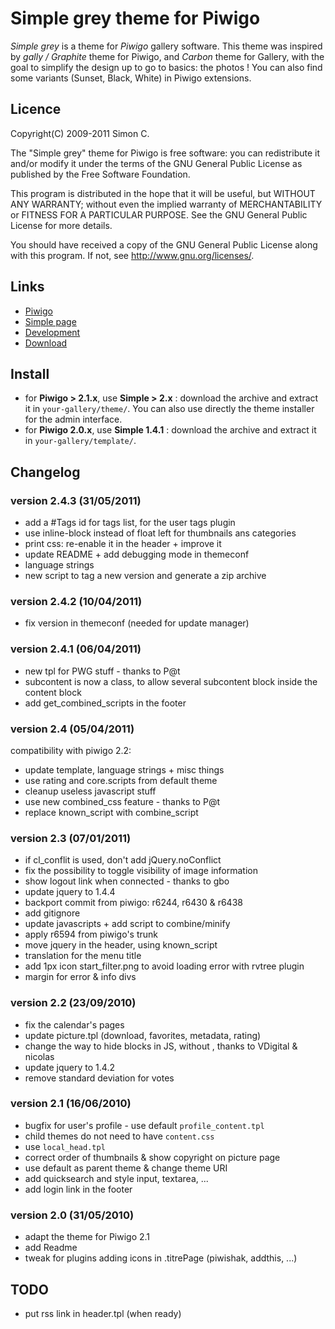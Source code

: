 Simple grey theme for Piwigo
============================

*Simple  grey*  is a  theme  for *Piwigo*  gallery  software.  This theme  was
inspired  by *gally  /  Graphite* theme  for  Piwigo, and  *Carbon* theme  for
Gallery, with the goal to simplify the design up to go to basics: the photos !
You can also find some variants (Sunset, Black, White) in Piwigo extensions.

Licence
-------

Copyright(C) 2009-2011 Simon C. <contact at saimon dot org>

The "Simple grey"  theme for Piwigo is free software:  you can redistribute it
and/or  modify  it under  the  terms  of the  GNU  General  Public License  as
published by the Free Software Foundation.

This program  is distributed in the hope  that it will be  useful, but WITHOUT
ANY WARRANTY; without even the  implied warranty of MERCHANTABILITY or FITNESS
FOR A PARTICULAR PURPOSE. See the GNU General Public License for more details.

You should have  received a copy of the GNU General  Public License along with
this program. If not,  see <http://www.gnu.org/licenses/>.

Links
-----

* [Piwigo](http://piwigo.org/)
* [Simple page](http://saimon.org/blog/pages/Theme-Simple-Grey-Piwigo)
* [Development](http://github.com/saimn/simple-grey)
* [Download](http://fr.piwigo.org/ext/extension_view.php?eid=308)

Install
-------

* for **Piwigo  > 2.1.x**,  use **Simple  > 2.x** :  download the  archive and
  extract it in  ``your-gallery/theme/``. You can also use  directly the theme
  installer for the admin interface.
* for  **Piwigo 2.0.x**,  use  **Simple  1.4.1** :  download  the archive  and
  extract it in ``your-gallery/template/``.

Changelog
---------

### version 2.4.3 (31/05/2011)

* add a #Tags id for tags list, for the user tags plugin
* use inline-block instead of float left for thumbnails ans categories
* print css: re-enable it in the header + improve it
* update README + add debugging mode in themeconf
* language strings
* new script to tag a new version and generate a zip archive

### version 2.4.2 (10/04/2011)

* fix version in themeconf (needed for update manager)

### version 2.4.1 (06/04/2011)

* new tpl for PWG stuff - thanks to P@t
* subcontent is now a class, to allow several subcontent block inside the content block
* add get_combined_scripts in the footer

### version 2.4 (05/04/2011)

compatibility with piwigo 2.2:
* update template, language strings + misc things
* use rating and core.scripts from default theme
* cleanup useless javascript stuff
* use new combined_css feature - thanks to P@t
* replace known_script with combine_script

### version 2.3 (07/01/2011)

* if cl_conflit is used, don't add jQuery.noConflict
* fix the possibility to toggle visibility of image information 
* show logout link when connected - thanks to gbo
* update jquery to 1.4.4
* backport commit from piwigo: r6244, r6430 & r6438
* add gitignore
* update javascripts + add script to combine/minify
* apply r6594 from piwigo's trunk
* move jquery in the header, using known_script
* translation for the menu title
* add 1px icon start_filter.png to avoid loading error with rvtree plugin
* margin for error & info divs

### version 2.2 (23/09/2010)

* fix the calendar's pages
* update picture.tpl (download, favorites, metadata, rating)
* change the way to hide blocks  in JS, without <noscript>, thanks to VDigital
  & nicolas
* update jquery to 1.4.2
* remove standard deviation for votes

### version 2.1 (16/06/2010)

- bugfix for user's profile - use default `profile_content.tpl`
- child themes do not need to have `content.css`
- use `local_head.tpl`
- correct order of thumbnails & show copyright on picture page
- use default as parent theme & change theme URI
- add quicksearch and style input, textarea, ...
- add login link in the footer

### version 2.0 (31/05/2010)

- adapt the theme for Piwigo 2.1
- add Readme
- tweak for plugins adding icons in .titrePage (piwishak, addthis, ...)


## TODO

- put rss link in header.tpl (when ready)
